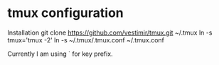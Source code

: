 tmux configuration
====

Installation
    git clone https://github.com/vestimir/tmux.git ~/.tmux
    ln -s tmux='tmux -2'
    ln -s ~/.tmux/.tmux.conf ~/.tmux.conf

Currently I am using ` for key prefix.
